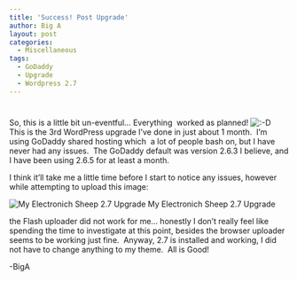 ```yaml
---
title: 'Success! Post Upgrade'
author: Big A
layout: post
categories:
  - Miscellaneous
tags:
  - GoDaddy
  - Upgrade
  - Wordpress 2.7
---
```

# 

So, this is a little bit un-eventful… Everything  worked as planned! ![:-D][1]   This is the 3rd WordPress upgrade I’ve done in just about 1 month.  I’m using GoDaddy shared hosting which  a lot of people bash on, but I have never had any issues.  The GoDaddy default was version 2.6.3 I believe, and I have been using 2.6.5 for at least a month.

 [1]: http://www.aaronkwhite.com/wp-includes/images/smilies/icon_biggrin.gif

I think it’ll take me a little time before I start to notice any issues, however while attempting to upload this image:

![My Electronich Sheep 2.7 Upgrade][2]
My Electronich Sheep 2.7 Upgrade

the Flash uploader did not work for me… honestly I don’t really feel like spending the time to investigate at this point, besides the browser uploader seems to be working just fine.  Anyway, 2.7 is installed and working, I did not have to change anything to my theme.  All is Good!

 [2]: http://sugaredcottage.com/aaronkwhite.com/wp-content/uploads/2008/12/mysheep.png "mysheep"

-BigA